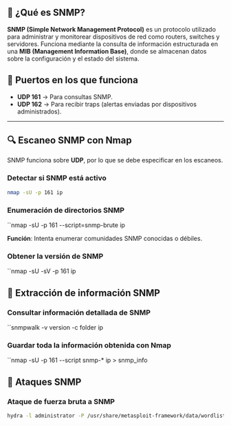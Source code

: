 
## 📌 ¿Qué es SNMP?
**SNMP (Simple Network Management Protocol)** es un protocolo utilizado para administrar y monitorear dispositivos de red como routers, switches y servidores. Funciona mediante la consulta de información estructurada en una **MIB (Management Information Base)**, donde se almacenan datos sobre la configuración y el estado del sistema.

## 🔌 Puertos en los que funciona
- **UDP 161** → Para consultas SNMP.
- **UDP 162** → Para recibir traps (alertas enviadas por dispositivos administrados).

---

## 🔍 Escaneo SNMP con Nmap
SNMP funciona sobre **UDP**, por lo que se debe especificar en los escaneos.

### **Detectar si SNMP está activo**
```bash
nmap -sU -p 161 ip
```

### **Enumeración de directorios SNMP**
``nmap -sU -p 161 --script=snmp-brute ip

**Función**: Intenta enumerar comunidades SNMP conocidas o débiles.

### **Obtener la versión de SNMP**
``nmap -sU -sV -p 161 ip

## **📡 Extracción de información SNMP**

### **Consultar información detallada de SNMP**
``snmpwalk -v version -c folder ip

### ****Guardar toda la información obtenida con Nmap****
``nmap -sU -p 161 --script snmp-* ip > snmp_info

## **🚨 Ataques SNMP**

### ****Ataque de fuerza bruta a SNMP****
```bash
hydra -l administrator -P /usr/share/metasploit-framework/data/wordlists/unix_passwords.txt ip smb
```
